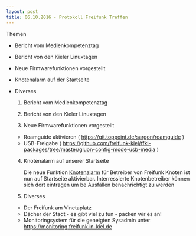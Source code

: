 ```yaml
---
layout: post
title: 06.10.2016 - Protokoll Freifunk Treffen
---
```

Themen

 - Bericht vom Medienkompetenztag
 - Bericht von den Kieler Linuxtagen
 - Neue Firmwarefunktionen vorgestellt
 - Knotenalarm auf der Startseite
 - Diverses

   1. Bericht vom Medienkompetenztag 

   2. Bericht von den Kieler Linuxtagen
    
   3. Neue Firmwarefunktionen vorgestellt

     - Roamguide aktivieren
       ( https://git.toppoint.de/sargon/roamguide )
     - USB-Freigabe
       ( https://github.com/freifunk-kiel/ffki-packages/tree/master/gluon-config-mode-usb-media ) 

   4. Knotenalarm auf unserer Startseite

      Die neue Funktion [Knotenalarm](http://ffki.de/nodealarm.html) für Betreiber von Freifunk Knoten ist nun auf Startseite aktivierbar.
      Interressierte Knotenbetreiber können sich dort eintragen um be Ausfällen benachrichtigt zu werden   

   5. Diverses

     - Der Freifunk am Vinetaplatz
     - Dächer der Stadt - es gibt viel zu tun - packen wir es an!
     - Monitoringsystem für die geneigten Sysadmin unter https://monitoring.freifunk.in-kiel.de

